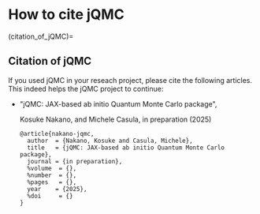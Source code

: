 # How to cite jQMC

(citation_of_jQMC)=

## Citation of jQMC

If you used jQMC in your reseach project, please cite the following articles.
This indeed helps the jQMC project to continue:

- "jQMC: JAX-based ab initio Quantum Monte Carlo package",

  Kosuke Nakano, and Michele Casula, in preparation (2025)

  ```
  @article{nakano-jqmc,
    author  = {Nakano, Kosuke and Casula, Michele},
    title   = {jQMC: JAX-based ab initio Quantum Monte Carlo package},
    journal = {in preparation},
    %volume  = {},
    %number  = {},
    %pages   = {},
    year    = {2025},
    %doi     = {}
  }
  ```
